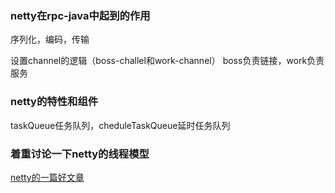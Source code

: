 
### netty在rpc-java中起到的作用

序列化，编码，传输

设置channel的逻辑（boss-challel和work-channel）
boss负责链接，work负责服务
### netty的特性和组件

 taskQueue任务队列，cheduleTaskQueue延时任务队列

### 着重讨论一下netty的线程模型

[netty的一篇好文章](https://www.cnblogs.com/mic112/p/15527384.html)
